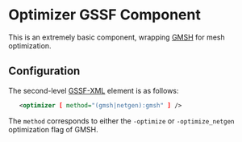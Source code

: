 # Optimizer GSSF Component

This is an extremely basic component, wrapping [GMSH](http://gmsh.info) for mesh optimization.

## Configuration

The second-level [GSSF-XML](../xml.md) element is as follows:

```xml
   <optimizer [ method="(gmsh|netgen):gmsh" ] />
```

The `method` corresponds to either the `-optimize` or `-optimize_netgen`
optimization flag of GMSH.
